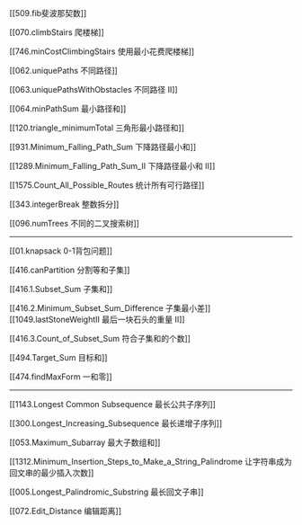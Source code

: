 [[509.fib斐波那契数]]

[[070.climbStairs 爬楼梯]]

[[746.minCostClimbingStairs 使用最小花费爬楼梯]]

[[062.uniquePaths 不同路径]]

[[063.uniquePathsWithObstacles 不同路径 II]]

[[064.minPathSum 最小路径和]]

[[120.triangle_minimumTotal 三角形最小路径和]]

[[931.Minimum_Falling_Path_Sum 下降路径最小和]]

[[1289.Minimum_Falling_Path_Sum_II 下降路径最小和 II]]

[[1575.Count_All_Possible_Routes 统计所有可行路径]]

[[343.integerBreak 整数拆分]]

[[096.numTrees 不同的二叉搜索树]]

---

[[01.knapsack 0-1背包问题]]

[[416.canPartition 分割等和子集]]

[[416.1.Subset_Sum 子集和]]

[[416.2.Minimum_Subset_Sum_Difference 子集最小差]][[1049.lastStoneWeightII 最后一块石头的重量 II]]

[[416.3.Count_of_Subset_Sum 符合子集和的个数]]

[[494.Target_Sum 目标和]]

[[474.findMaxForm 一和零]]

---


[[1143.Longest Common Subsequence 最长公共子序列]]

[[300.Longest_Increasing_Subsequence 最长递增子序列]]

[[053.Maximum_Subarray 最大子数组和]]

[[1312.Minimum_Insertion_Steps_to_Make_a_String_Palindrome 让字符串成为回文串的最少插入次数]]

[[005.Longest_Palindromic_Substring 最长回文子串]]

[[072.Edit_Distance 编辑距离]]

